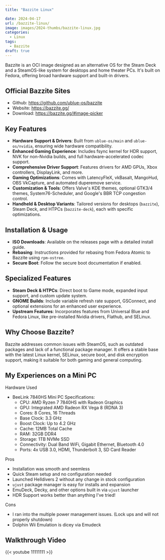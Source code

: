 ```yaml
---
title: "Bazzite Linux"

date: 2024-04-17
url: /bazzite-linux/
image: images/2024-thumbs/bazzite-linux.jpg
categories:
  - Linux
tags:
  - Bazzite
draft: true
---
```

Bazzite is an OCI image designed as an alternative OS for the Steam Deck and a SteamOS-like system for desktops and home theater PCs. It's built on Fedora, offering broad hardware support and built-in drivers.

## Official Bazzite Sites

- Github: <https://github.com/ublue-os/bazzite>
- Website: <https://bazzite.gg/>
- Download: <https://bazzite.gg/#image-picker>

## Key Features

- **Hardware Support & Drivers**: Built from `ublue-os/main` and `ublue-os/nvidia`, ensuring wide hardware compatibility.
- **Enhanced Gaming Experience**: Includes fsync kernel for HDR support, NVK for non-Nvidia builds, and full hardware-accelerated codec support.
- **Comprehensive Driver Support**: Features drivers for AMD GPUs, Xbox controllers, DisplayLink, and more.
- **Gaming Optimizations**: Comes with LatencyFleX, vkBasalt, MangoHud, OBS VkCapture, and automated duperemove service.
- **Customization & Tools**: Offers Valve's KDE themes, optional GTK3/4 themes, System76-Scheduler, and Google's BBR TCP congestion control.
- **Handheld & Desktop Variants**: Tailored versions for desktops (`bazzite`), Steam Deck, and HTPCs (`bazzite-deck`), each with specific optimizations.

## Installation & Usage

- **ISO Downloads**: Available on the releases page with a detailed install guide.
- **Rebasing**: Instructions provided for rebasing from Fedora Atomic to Bazzite using `rpm-ostree`.
- **Secure Boot**: Follow the secure boot documentation if enabled.

## Specialized Features

- **Steam Deck & HTPCs**: Direct boot to Game mode, expanded input support, and custom update system.
- **GNOME Builds**: Include variable refresh rate support, GSConnect, and optional extensions for an enhanced user experience.
- **Upstream Features**: Incorporates features from Universal Blue and Fedora Linux, like pre-installed Nvidia drivers, Flathub, and SELinux.

## Why Choose Bazzite?

Bazzite addresses common issues with SteamOS, such as outdated packages and lack of a functional package manager. It offers a stable base with the latest Linux kernel, SELinux, secure boot, and disk encryption support, making it suitable for both gaming and general computing.

## My Experiences on a Mini PC

Hardware Used

- BeeLink 7840HS Mini PC Specifications:
  - CPU: AMD Ryzen 7 7840HS with Radeon Graphics
  - GPU: Integrated AMD Radeon RX Vega 8 (RDNA 3)
  - Cores: 8 Cores, 16 Threads
  - Base Clock: 3.3 GHz
  - Boost Clock: Up to 4.2 GHz
  - Cache: 12MB Total Cache
  - RAM: 32GB DDR4
  - Storage: 1TB NVMe SSD
  - Connectivity: Dual Band WiFi, Gigabit Ethernet, Bluetooth 4.0
  - Ports: 4x USB 3.0, HDMI, Thunderbolt 3, SD Card Reader

Pros

- Installation was smooth and seemless
- Quick Steam setup and no configuration needed
- Launched Helldivers 2 without any change in stock configuration
- `ujust` package manager is easy for installs and expansion
- EmuDeck, Decky, and other options built in via `ujust` launcher
- HDR Support works better than anything I've tried!

Cons

- I ran into the multiple power management issues. (Lock ups and will not properly shutdown)
- Dolphin Wii Emulation is dicey via Emudeck


## Walkthrough Video

{{< youtube 11111111 >}}
